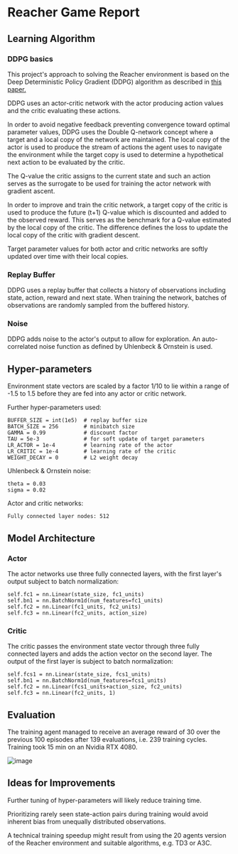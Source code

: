 
# Reacher Game Report
## Learning Algorithm
### DDPG basics
This project's approach to solving the Reacher environment is based on the Deep Deterministic Policy Gradient (DDPG) algorithm as described in [this paper.](https://arxiv.org/pdf/1509.02971.pdf)

DDPG uses an actor-critic network with the actor producing action values and the critic evaluating these actions. 

In order to avoid negative feedback preventing convergence toward optimal parameter values, DDPG uses the Double Q-network concept where a target 
and a local copy of the network are maintained. The local copy of the actor is used to produce the stream of actions the agent uses to navigate the 
environment while the target copy is used to determine a hypothetical next action to be evaluated by the critic. 

The Q-value the critic assigns to the current state and such an action serves as the surrogate to be used for training the actor network with gradient ascent.

In order to improve and train the critic network, a target copy of the critic is used to produce the future (t+1) Q-value which is discounted and added to the observed 
reward. This serves as the benchmark for a Q-value estimated by the local copy of the critic. The difference defines the loss to update the local copy of the critic 
with gradient descent.

Target parameter values for both actor and critic networks are softly updated over time with their local copies.

### Replay Buffer
DDPG uses a replay buffer that collects a history of observations including state, action, reward and next state. When training the network, 
batches of observations are randomly sampled from the buffered history.

### Noise
DDPG adds noise to the actor's output to allow for exploration. An auto-correlated noise function as defined by Uhlenbeck & Ornstein is used.

## Hyper-parameters
Environment state vectors are scaled by a factor 1/10 to lie within a range of -1.5 to 1.5 before they are fed into any actor or critic network.

Further hyper-parameters used:
```
BUFFER_SIZE = int(1e5)  # replay buffer size
BATCH_SIZE = 256        # minibatch size
GAMMA = 0.99            # discount factor
TAU = 5e-3              # for soft update of target parameters
LR_ACTOR = 1e-4         # learning rate of the actor 
LR_CRITIC = 1e-4        # learning rate of the critic
WEIGHT_DECAY = 0        # L2 weight decay
```

Uhlenbeck & Ornstein noise:
```
theta = 0.03
sigma = 0.02
```
Actor and critic networks:
```
Fully connected layer nodes: 512
```
## Model Architecture
### Actor
The actor networks use three fully connected layers, with the first layer's output subject to batch normalization:
```
self.fc1 = nn.Linear(state_size, fc1_units)
self.bn1 = nn.BatchNorm1d(num_features=fc1_units)
self.fc2 = nn.Linear(fc1_units, fc2_units)
self.fc3 = nn.Linear(fc2_units, action_size)
```
### Critic
The critic passes the environment state vector through three fully connected layers and adds the action vector on the second layer. 
The output of the first layer is subject to batch normalization:
```
self.fcs1 = nn.Linear(state_size, fcs1_units)
self.bn1 = nn.BatchNorm1d(num_features=fcs1_units)
self.fc2 = nn.Linear(fcs1_units+action_size, fc2_units)
self.fc3 = nn.Linear(fc2_units, 1)
```
## Evaluation
The training agent managed to receive an average reward of 30 over the previous 100 episodes after 139 evaluations, i.e. 239 training cycles.
Training took 15 min on an Nvidia RTX 4080.

![image](https://github.com/CSiler/udacity-ddpg/assets/6819661/8bf6172a-4cb7-4099-85fc-37055d413946)



## Ideas for Improvements
Further tuning of hyper-parameters will likely reduce training time.

Prioritizing rarely seen state-action pairs during training would avoid inherent bias from unequally distributed observations.

A technical training speedup might result from using the 20 agents version of the Reacher environment and suitable algorithms, e.g. TD3 or A3C.
